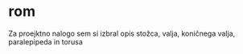 # rom
Za proejktno nalogo sem si izbral opis stožca, valja, koničnega valja, paralepipeda in torusa
